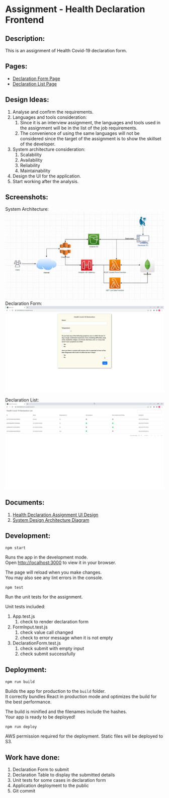 # Assignment - Health Declaration Frontend
## Description:
This is an assignment of Health Covid-19 declaration form.

## Pages:
- [Declaration Form Page](https://d3lv5b8kbc2vs1.cloudfront.net)
- [Declaration List Page](https://d3lv5b8kbc2vs1.cloudfront.net/list)

## Design Ideas:
1. Analyse and confirm the requirements.
1. Languages and tools consideration:
    1. Since it is an interview assignment, the languages and tools used in the assignment will be in the list of the job requirements.
    1. The convenience of using the same languages will not be considered since the target of the assignment is to show the skillset of the developer.
1. System architecture consideration:
    1. Scalability
    1. Availability
    1. Reliability
    1. Maintainability
1. Design the UI for the application.
1. Start working after the analysis.

## Screenshots:
System Architecture:
<kbd>![System Architecture](./screenshots/system_architecture.jpg)</kbd>
Declaration Form:
<kbd>![DeclarationForm](./screenshots/01_health_declaration_form.png)</kbd>

Declaration List:
<kbd>![DeclarationList](./screenshots/02_health_declaration_list.png)</kbd>

## Documents:
1. [Health Declaration Assignment UI Design](./documents/health-declaration-assignment.xd)
1. [System Design Architecture Diagram](./documents/design_architecture.drawio)

## Development:
```
npm start
```

Runs the app in the development mode.\
Open [http://localhost:3000](http://localhost:3000) to view it in your browser.

The page will reload when you make changes.\
You may also see any lint errors in the console.

```
npm test
```
Run the unit tests for the assignment.

Unit tests included:
1. App.test.js
    1. check to render declaration form
1. FormInput.test.js
    1. check value call changed
    1. check to error message when it is not empty
1. DeclarationForm.test.js
    1. check submit with empty input
    1. check submit successfully

## Deployment:
```
npm run build
```

Builds the app for production to the `build` folder.\
It correctly bundles React in production mode and optimizes the build for the best performance.

The build is minified and the filenames include the hashes.\
Your app is ready to be deployed!
```
npm run deploy
```
AWS permission required for the deployment.
Static files will be deployed to S3.

## Work have done:
1. Declaration Form to submit
1. Declaration Table to display the submitted details
1. Unit tests for some cases in declaration form
1. Application deployment to the public
1. Git commit